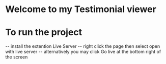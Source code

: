 # Welcome to my Testimonial viewer

# To run the project

-- install the extention Live Server
-- right click the page then select open with live server
-- alternatively you may click Go live at the bottom right of the screen
